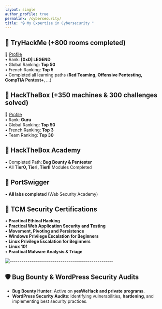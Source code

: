 ```yaml
---
layout: single
author_profile: true
permalink: /cybersecurity/
title: "🔒 My Expertise in Cybersecurity "
---
```


## 🔹 TryHackMe (+800 rooms completed)  
🔗 [Profile](https://tryhackme.com/p/Sundayz)  
• Rank: **[0xD] LEGEND**  
• Global Ranking: **Top 50**  
• French Ranking: **Top 5**  
• Completed all learning paths (**Red Teaming, Offensive Pentesting, CompTIA Pentest+**, ...)  

## 🔹 HackTheBox (+350 machines & 300 challenges solved)  
🔗 [Profile](https://app.hackthebox.com/profile/1349136)  
• Rank: **Guru**  
• Global Ranking: **Top 50**  
• French Ranking: **Top 3**  
• Team Ranking: **Top 30**  

## 🔹 HackTheBox Academy  
• Completed Path: **Bug Bounty & Pentester**  
• All **Tier0, TierI, TierII** Modules Completed  

## 🔹 PortSwigger  
• **All labs completed** (Web Security Academy)  

## 🔹 TCM Security Certifications  
• **Practical Ethical Hacking**  
• **Practical Web Application Security and Testing**  
• **Movement, Pivoting and Persistence**  
• **Windows Privilege Escalation for Beginners**  
• **Linux Privilege Escalation for Beginners**  
• **Linux 101**  
• **Practical Malware Analysis & Triage**  

![-----------------------------------------------------](https://raw.githubusercontent.com/andreasbm/readme/master/assets/lines/aqua.png)

## 🛡️ **Bug Bounty & WordPress Security Audits**  
- **Bug Bounty Hunter**: Active on **yesWeHack and private programs**.  
- **WordPress Security Audits**: Identifying vulnerabilities, **hardening**, and implementing best security practices.  
